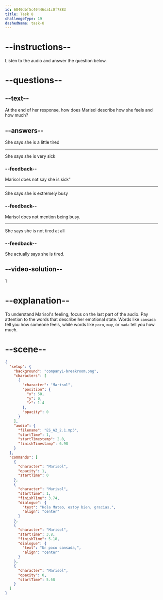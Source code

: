 ```yaml
---
id: 6840dbf5c40446da1c0f7883
title: Task 8
challengeType: 19
dashedName: task-8
---
```


<!-- (Audio) Marisol: Hola Mateo, estoy bien, gracias. Un poco cansada. -->

# --instructions--

Listen to the audio and answer the question below.

# --questions--

## --text--

At the end of her response, how does Marisol describe how she feels and how much?

## --answers--

She says she is a little tired

---

She says she is very sick

### --feedback--

Marisol does not say she is sick"

---

She says she is extremely busy

### --feedback--

Marisol does not mention being busy.

---

She says she is not tired at all

### --feedback--

She actually says she is tired.

## --video-solution--

1

# --explanation--

To understand Marisol's feeling, focus on the last part of the audio. Pay attention to the words that describe her emotional state. Words like `cansada` tell you how someone feels, while words like `poco`, `muy`, or `nada` tell you how much.

# --scene--

```json
{
  "setup": {
    "background": "company1-breakroom.png",
    "characters": [
      {
        "character": "Marisol",
        "position": {
          "x": 50,
          "y": 0,
          "z": 1.4
        },
        "opacity": 0
      }
    ],
    "audio": {
      "filename": "ES_A2_2.1.mp3",
      "startTime": 1,
      "startTimestamp": 2.8,
      "finishTimestamp": 6.98
    }
  },
  "commands": [
    {
      "character": "Marisol",
      "opacity": 1,
      "startTime": 0
    },
    {
      "character": "Marisol",
      "startTime": 1,
      "finishTime": 3.74,
      "dialogue": {
        "text": "Hola Mateo, estoy bien, gracias.",
        "align": "center"
      }
    },
    {
      "character": "Marisol",
      "startTime": 3.8,
      "finishTime": 5.18,
      "dialogue": {
        "text": "Un poco cansada,",
        "align": "center"
      }
    },
    {
      "character": "Marisol",
      "opacity": 0,
      "startTime": 5.68
    }
  ]
}
```
